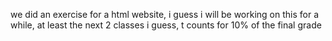 we did an exercise for a html website, i guess i will be working on this for a while, at least the next 2 classes i guess, t counts for 10% of the final grade